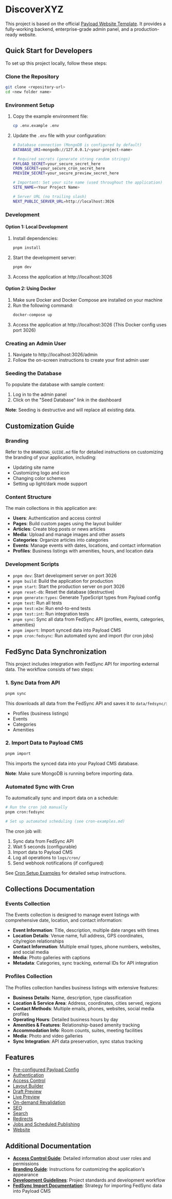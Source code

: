 # DiscoverXYZ

This project is based on the official [Payload Website Template](https://github.com/payloadcms/payload/blob/main/templates/website). It provides a fully-working backend, enterprise-grade admin panel, and a production-ready website.

## Quick Start for Developers

To set up this project locally, follow these steps:

### Clone the Repository

```bash
git clone <repository-url>
cd <new folder name>
```

### Environment Setup

1. Copy the example environment file:
   ```bash
   cp .env.example .env
   ```

2. Update the `.env` file with your configuration:
   ```bash
   # Database connection (MongoDB is configured by default)
   DATABASE_URI=mongodb://127.0.0.1/<your-project-name>

   # Required secrets (generate strong random strings)
   PAYLOAD_SECRET=your_secure_secret_here
   CRON_SECRET=your_secure_cron_secret_here
   PREVIEW_SECRET=your_secure_preview_secret_here

   # Important: Set your site name (used throughout the application)
   SITE_NAME=<Your Project Name>

   # Server URL (no trailing slash)
   NEXT_PUBLIC_SERVER_URL=http://localhost:3026
   ```

### Development

#### Option 1: Local Development

1. Install dependencies:
   ```bash
   pnpm install
   ```

2. Start the development server:
   ```bash
   pnpm dev
   ```

3. Access the application at http://localhost:3026

#### Option 2: Using Docker

1. Make sure Docker and Docker Compose are installed on your machine
2. Run the following command:
   ```bash
   docker-compose up
   ```
3. Access the application at http://localhost:3026 (This Docker config uses port 3026)

### Creating an Admin User

1. Navigate to http://localhost:3026/admin
2. Follow the on-screen instructions to create your first admin user

### Seeding the Database

To populate the database with sample content:
1. Log in to the admin panel
2. Click on the "Seed Database" link in the dashboard

**Note**: Seeding is destructive and will replace all existing data.

## Customization Guide

### Branding

Refer to the `BRANDING_GUIDE.md` file for detailed instructions on customizing the branding of your application, including:
- Updating site name
- Customizing logo and icon
- Changing color schemes
- Setting up light/dark mode support

### Content Structure

The main collections in this application are:
- **Users**: Authentication and access control
- **Pages**: Build custom pages using the layout builder
- **Articles**: Create blog posts or news articles
- **Media**: Upload and manage images and other assets
- **Categories**: Organize articles into categories
- **Events**: Manage events with dates, locations, and contact information
- **Profiles**: Business listings with amenities, hours, and location data

### Development Scripts

- `pnpm dev`: Start development server on port 3026
- `pnpm build`: Build the application for production
- `pnpm start`: Start the production server on port 3026
- `pnpm reset-db`: Reset the database (destructive)
- `pnpm generate:types`: Generate TypeScript types from Payload config
- `pnpm test`: Run all tests
- `pnpm test:e2e`: Run end-to-end tests
- `pnpm test:int`: Run integration tests
- `pnpm sync`: Sync all data from FedSync API (profiles, events, categories, amenities)
- `pnpm import`: Import synced data into Payload CMS
- `pnpm cron:fedsync`: Run automated sync and import (for cron jobs)

## FedSync Data Synchronization

This project includes integration with FedSync API for importing external data. The workflow consists of two steps:

### 1. Sync Data from API
```bash
pnpm sync
```
This downloads all data from the FedSync API and saves it to `data/fedsync/`:
- Profiles (business listings)
- Events
- Categories
- Amenities

### 2. Import Data to Payload CMS
```bash
pnpm import
```
This imports the synced data into your Payload CMS database.

**Note**: Make sure MongoDB is running before importing data.

### Automated Sync with Cron

To automatically sync and import data on a schedule:

```bash
# Run the cron job manually
pnpm cron:fedsync

# Set up automated scheduling (see cron-examples.md)
```

The cron job will:
1. Sync data from FedSync API
2. Wait 5 seconds (configurable)
3. Import data to Payload CMS
4. Log all operations to `logs/cron/`
5. Send webhook notifications (if configured)

See [Cron Setup Examples](./cron-examples.md) for detailed setup instructions.

## Collections Documentation

### Events Collection

The Events collection is designed to manage event listings with comprehensive date, location, and contact information:

- **Event Information**: Title, description, multiple date ranges with times
- **Location Details**: Venue name, full address, GPS coordinates, city/region relationships
- **Contact Information**: Multiple email types, phone numbers, websites, and social media
- **Media**: Photo galleries with captions
- **Metadata**: Categories, sync tracking, external IDs for API integration

### Profiles Collection

The Profiles collection handles business listings with extensive features:

- **Business Details**: Name, description, type classification
- **Location & Service Area**: Address, coordinates, cities served, regions
- **Contact Methods**: Multiple emails, phones, websites, social media profiles
- **Operating Hours**: Detailed business hours by day
- **Amenities & Features**: Relationship-based amenity tracking
- **Accommodation Info**: Room counts, suites, meeting facilities
- **Media**: Photo and video galleries
- **Sync Integration**: API data preservation, sync status tracking

## Features

- [Pre-configured Payload Config](#how-it-works)
- [Authentication](#users-authentication)
- [Access Control](#access-control)
- [Layout Builder](#layout-builder)
- [Draft Preview](#draft-preview)
- [Live Preview](#live-preview)
- [On-demand Revalidation](#on-demand-revalidation)
- [SEO](#seo)
- [Search](#search)
- [Redirects](#redirects)
- [Jobs and Scheduled Publishing](#jobs-and-scheduled-publish)
- [Website](#website)

## Additional Documentation

- **[Access Control Guide](./src/access/README.md)**: Detailed information about user roles and permissions
- **[Branding Guide](./BRANDING_GUIDE.md)**: Instructions for customizing the application's appearance
- **[Development Guidelines](./CLAUDE.md)**: Project standards and development workflow
- **[FedSync Import Documentation](./src/scripts/import-fedsync/docs/FEDSYNC-IMPORT-STRATEGY.md)**: Strategy for importing FedSync data into Payload CMS
